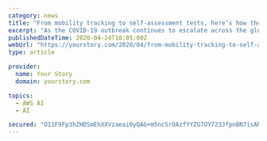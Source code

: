 ```yaml
---
category: news
title: "From mobility tracking to self-assessment tests, here’s how these software developers are combating COVID-19 using AWS"
excerpt: "As the COVID-19 outbreak continues to escalate across the globe, concerns over its impact on humanity and its risk and effect on business is on everybody’s minds. While governments of affected countries are trying to arrest the spread,"
publishedDateTime: 2020-04-24T10:05:00Z
webUrl: "https://yourstory.com/2020/04/from-mobility-tracking-to-self-assessment-tests-he"
type: article

provider:
  name: Your Story
  domain: yourstory.com

topics:
  - AWS AI
  - AI

secured: "O11F9Fp3hZHDSmEhXXVzaeai0yQAG+m5ncSrOAzfYYZG7OY723JfpnBN7isAR64OCIw1aXpfGNpIGjbyyjQUeKqHzoS9TS5+xLZB7RGfRpH/5CSzkPNbuxvnhP5D8PxflGfOwwyiQHQQX6BEyDtSMb9rEVGTtHFfJKfdt7GgEAz29VnKpquLsHCs63Y/yBDeSKtSXfIjMgZIJuhO7CnKntMOyQxhPk/MoVz+WuMczhS7lTY6LCHmut6DrN+lPdeIyH2JvR58W0Q6hYBIwU8SskdOgoXIWrZ6X5D4U47JYKjOWy1/xVyknD7alYVI6suW3CR/zQ5HQuiXeFypkkb7Z4j3RjrleR/N/fjGismp5fj9S/QycD7uQ1BryhBriVnhAXn3gjJT9UAoHFHNoyXJ4hSHu8RZwB2NZKpfcjKnz/um6YUu61O1wf/1jt+BqEY++80HzSr3y5WgcAPpogYKO3luwy86Ob40YJ082abr1b0=;Pcek6YcDlk7PInqdHWIbog=="
---
```


